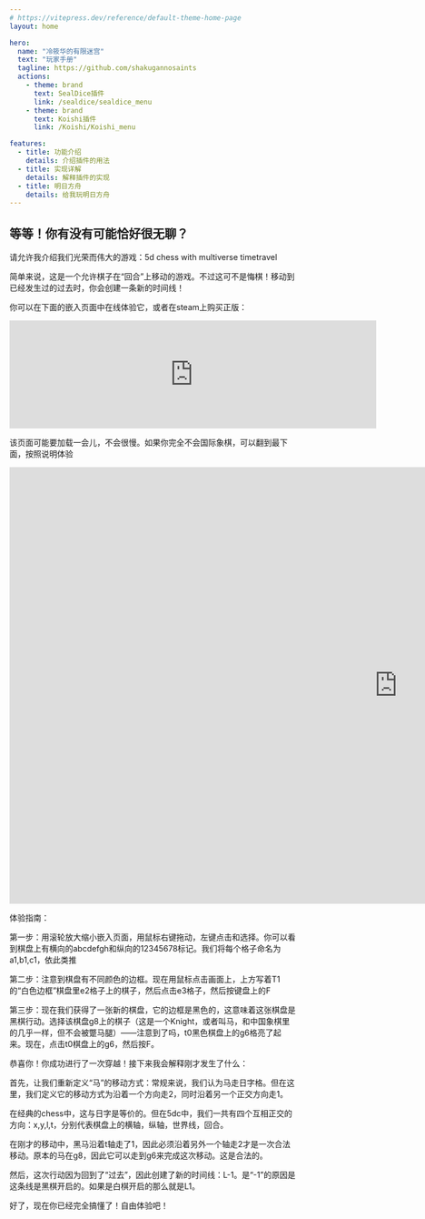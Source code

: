 ```yaml
---
# https://vitepress.dev/reference/default-theme-home-page
layout: home

hero:
  name: "冷筱华的有限迷宫"
  text: "玩家手册"
  tagline: https://github.com/shakugannosaints
  actions:
    - theme: brand
      text: SealDice插件
      link: /sealdice/sealdice_menu
    - theme: brand
      text: Koishi插件
      link: /Koishi/Koishi_menu

features:
  - title: 功能介绍
    details: 介绍插件的用法
  - title: 实现详解
    details: 解释插件的实现
  - title: 明日方舟
    details: 给我玩明日方舟
---
```


<!-- markdownlint-disable-next-line MD041 -->
## 等等！你有没有可能恰好很无聊？

请允许我介绍我们光荣而伟大的游戏：5d chess with multiverse timetravel

简单来说，这是一个允许棋子在“回合”上移动的游戏。不过这可不是悔棋！移动到已经发生过的过去时，你会创建一条新的时间线！

你可以在下面的嵌入页面中在线体验它，或者在steam上购买正版：

<iframe src="https://store.steampowered.com/widget/1349230/" frameborder="0" width="646" height="190"></iframe>

该页面可能要加载一会儿，不会很慢。如果你完全不会国际象棋，可以翻到最下面，按照说明体验

<iframe src="https://chessin5d.nkid00.name/#/analyze?empty=true&import=W0JvYXJkICJTdGFuZMQKLSBUdXJuIFplcm8iXQpbTW9kZSAiNUQiXQo." width="1366" height="768" frameborder="0"></iframe>

体验指南：

第一步：用滚轮放大缩小嵌入页面，用鼠标右键拖动，左键点击和选择。你可以看到棋盘上有横向的abcdefgh和纵向的12345678标记。我们将每个格子命名为a1,b1,c1，依此类推

第二步：注意到棋盘有不同颜色的边框。现在用鼠标点击画面上，上方写着T1的“白色边框”棋盘里e2格子上的棋子，然后点击e3格子，然后按键盘上的F

第三步：现在我们获得了一张新的棋盘，它的边框是黑色的，这意味着这张棋盘是黑棋行动。选择该棋盘g8上的棋子（这是一个Knight，或者叫马，和中国象棋里的几乎一样，但不会被蹩马腿）——注意到了吗，t0黑色棋盘上的g6格亮了起来。现在，点击t0棋盘上的g6，然后按F。

恭喜你！你成功进行了一次穿越！接下来我会解释刚才发生了什么：

首先，让我们重新定义“马”的移动方式：常规来说，我们认为马走日字格。但在这里，我们定义它的移动方式为沿着一个方向走2，同时沿着另一个正交方向走1。

在经典的chess中，这与日字是等价的。但在5dc中，我们一共有四个互相正交的方向：x,y,l,t，分别代表棋盘上的横轴，纵轴，世界线，回合。

在刚才的移动中，黑马沿着t轴走了1，因此必须沿着另外一个轴走2才是一次合法移动。原本的马在g8，因此它可以走到g6来完成这次移动。这是合法的。

然后，这次行动因为回到了“过去”，因此创建了新的时间线：L-1。是“-1”的原因是这条线是黑棋开启的。如果是白棋开启的那么就是L1。

好了，现在你已经完全搞懂了！自由体验吧！